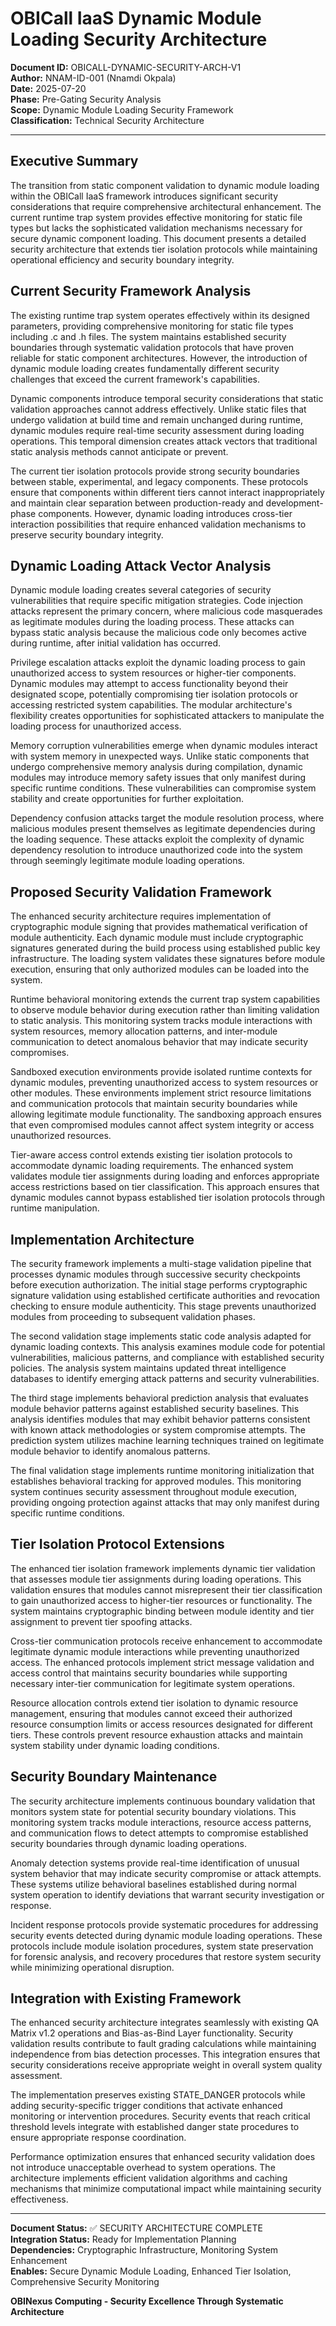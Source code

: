 # OBICall IaaS Dynamic Module Loading Security Architecture

**Document ID:** OBICALL-DYNAMIC-SECURITY-ARCH-V1  
**Author:** NNAM-ID-001 (Nnamdi Okpala)  
**Date:** 2025-07-20  
**Phase:** Pre-Gating Security Analysis  
**Scope:** Dynamic Module Loading Security Framework  
**Classification:** Technical Security Architecture

---

## Executive Summary

The transition from static component validation to dynamic module loading within the OBICall IaaS framework introduces significant security considerations that require comprehensive architectural enhancement. The current runtime trap system provides effective monitoring for static file types but lacks the sophisticated validation mechanisms necessary for secure dynamic component loading. This document presents a detailed security architecture that extends tier isolation protocols while maintaining operational efficiency and security boundary integrity.

## Current Security Framework Analysis

The existing runtime trap system operates effectively within its designed parameters, providing comprehensive monitoring for static file types including .c and .h files. The system maintains established security boundaries through systematic validation protocols that have proven reliable for static component architectures. However, the introduction of dynamic module loading creates fundamentally different security challenges that exceed the current framework's capabilities.

Dynamic components introduce temporal security considerations that static validation approaches cannot address effectively. Unlike static files that undergo validation at build time and remain unchanged during runtime, dynamic modules require real-time security assessment during loading operations. This temporal dimension creates attack vectors that traditional static analysis methods cannot anticipate or prevent.

The current tier isolation protocols provide strong security boundaries between stable, experimental, and legacy components. These protocols ensure that components within different tiers cannot interact inappropriately and maintain clear separation between production-ready and development-phase components. However, dynamic loading introduces cross-tier interaction possibilities that require enhanced validation mechanisms to preserve security boundary integrity.

## Dynamic Loading Attack Vector Analysis

Dynamic module loading creates several categories of security vulnerabilities that require specific mitigation strategies. Code injection attacks represent the primary concern, where malicious code masquerades as legitimate modules during the loading process. These attacks can bypass static analysis because the malicious code only becomes active during runtime, after initial validation has occurred.

Privilege escalation attacks exploit the dynamic loading process to gain unauthorized access to system resources or higher-tier components. Dynamic modules may attempt to access functionality beyond their designated scope, potentially compromising tier isolation protocols or accessing restricted system capabilities. The modular architecture's flexibility creates opportunities for sophisticated attackers to manipulate the loading process for unauthorized access.

Memory corruption vulnerabilities emerge when dynamic modules interact with system memory in unexpected ways. Unlike static components that undergo comprehensive memory analysis during compilation, dynamic modules may introduce memory safety issues that only manifest during specific runtime conditions. These vulnerabilities can compromise system stability and create opportunities for further exploitation.

Dependency confusion attacks target the module resolution process, where malicious modules present themselves as legitimate dependencies during the loading sequence. These attacks exploit the complexity of dynamic dependency resolution to introduce unauthorized code into the system through seemingly legitimate module loading operations.

## Proposed Security Validation Framework

The enhanced security architecture requires implementation of cryptographic module signing that provides mathematical verification of module authenticity. Each dynamic module must include cryptographic signatures generated during the build process using established public key infrastructure. The loading system validates these signatures before module execution, ensuring that only authorized modules can be loaded into the system.

Runtime behavioral monitoring extends the current trap system capabilities to observe module behavior during execution rather than limiting validation to static analysis. This monitoring system tracks module interactions with system resources, memory allocation patterns, and inter-module communication to detect anomalous behavior that may indicate security compromises.

Sandboxed execution environments provide isolated runtime contexts for dynamic modules, preventing unauthorized access to system resources or other modules. These environments implement strict resource limitations and communication protocols that maintain security boundaries while allowing legitimate module functionality. The sandboxing approach ensures that even compromised modules cannot affect system integrity or access unauthorized resources.

Tier-aware access control extends existing tier isolation protocols to accommodate dynamic loading requirements. The enhanced system validates module tier assignments during loading and enforces appropriate access restrictions based on tier classification. This approach ensures that dynamic modules cannot bypass established tier isolation protocols through runtime manipulation.

## Implementation Architecture

The security framework implements a multi-stage validation pipeline that processes dynamic modules through successive security checkpoints before execution authorization. The initial stage performs cryptographic signature validation using established certificate authorities and revocation checking to ensure module authenticity. This stage prevents unauthorized modules from proceeding to subsequent validation phases.

The second validation stage implements static code analysis adapted for dynamic loading contexts. This analysis examines module code for potential vulnerabilities, malicious patterns, and compliance with established security policies. The analysis system maintains updated threat intelligence databases to identify emerging attack patterns and security vulnerabilities.

The third stage implements behavioral prediction analysis that evaluates module behavior patterns against established security baselines. This analysis identifies modules that may exhibit behavior patterns consistent with known attack methodologies or system compromise attempts. The prediction system utilizes machine learning techniques trained on legitimate module behavior to identify anomalous patterns.

The final validation stage implements runtime monitoring initialization that establishes behavioral tracking for approved modules. This monitoring system continues security assessment throughout module execution, providing ongoing protection against attacks that may only manifest during specific runtime conditions.

## Tier Isolation Protocol Extensions

The enhanced tier isolation framework implements dynamic tier validation that assesses module tier assignments during loading operations. This validation ensures that modules cannot misrepresent their tier classification to gain unauthorized access to higher-tier resources or functionality. The system maintains cryptographic binding between module identity and tier assignment to prevent tier spoofing attacks.

Cross-tier communication protocols receive enhancement to accommodate legitimate dynamic module interactions while preventing unauthorized access. The enhanced protocols implement strict message validation and access control that maintains security boundaries while supporting necessary inter-tier communication for legitimate system operations.

Resource allocation controls extend tier isolation to dynamic resource management, ensuring that modules cannot exceed their authorized resource consumption limits or access resources designated for different tiers. These controls prevent resource exhaustion attacks and maintain system stability under dynamic loading conditions.

## Security Boundary Maintenance

The security architecture implements continuous boundary validation that monitors system state for potential security boundary violations. This monitoring system tracks module interactions, resource access patterns, and communication flows to detect attempts to compromise established security boundaries through dynamic loading operations.

Anomaly detection systems provide real-time identification of unusual system behavior that may indicate security compromise or attack attempts. These systems utilize behavioral baselines established during normal system operation to identify deviations that warrant security investigation or response.

Incident response protocols provide systematic procedures for addressing security events detected during dynamic module loading operations. These protocols include module isolation procedures, system state preservation for forensic analysis, and recovery procedures that restore system security while minimizing operational disruption.

## Integration with Existing Framework

The enhanced security architecture integrates seamlessly with existing QA Matrix v1.2 operations and Bias-as-Bind Layer functionality. Security validation results contribute to fault grading calculations while maintaining independence from bias detection processes. This integration ensures that security considerations receive appropriate weight in overall system quality assessment.

The implementation preserves existing STATE_DANGER protocols while adding security-specific trigger conditions that activate enhanced monitoring or intervention procedures. Security events that reach critical threshold levels integrate with established danger state procedures to ensure appropriate response coordination.

Performance optimization ensures that enhanced security validation does not introduce unacceptable overhead to system operations. The architecture implements efficient validation algorithms and caching mechanisms that minimize computational impact while maintaining security effectiveness.

---

**Document Status:** ✅ SECURITY ARCHITECTURE COMPLETE  
**Integration Status:** Ready for Implementation Planning  
**Dependencies:** Cryptographic Infrastructure, Monitoring System Enhancement  
**Enables:** Secure Dynamic Module Loading, Enhanced Tier Isolation, Comprehensive Security Monitoring

**OBINexus Computing - Security Excellence Through Systematic Architecture**